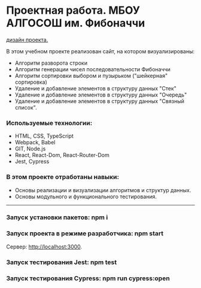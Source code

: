 # Проектная работа. МБОУ АЛГОСОШ им. Фибоначчи

[дизайн проекта.](https://www.figma.com/file/RIkypcTQN5d37g7RRTFid0/Algososh_external_link?node-id=0%3A1)

В этом учебном проекте реализован сайт, на котором визуализированы:
* Алгоритм разворота строки
* Алгоритм генерации чисел последовательности Фибоначчи
* Алгоритм сортировки выбором и пузырьком ("шейкерная" сортировка)
* Удаление и добавление элементов в структуру данных "Стек"
* Удаление и добавление элементов в структуру данных "Очередь"
* Удаление и добавление элементов в структуру данных "Связный список".

### Используемые технологии:
* HTML, CSS, TypeScript
* Webpack, Babel
* GIT, Node.js
* React, React-Dom, React-Router-Dom
* Jest, Cypress

### В этом проекте отработаны навыки:
* Основы реализации и визуализации алгоритмов и структур данных.
* Основы модульного и функционального тестирования.

--------------

### Запуск установки пакетов: npm i<br>

### Запуск проекта в режиме разработчика: npm start<br>
Сервер: <http://localhost:3000>.<br>

### Запуск тестирования Jest: npm test<br>

### Запуск тестирования Cypress: npm run cypress:open<br>
